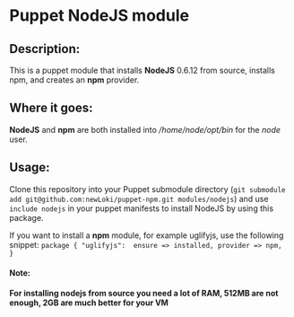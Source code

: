 # Puppet NodeJS module
## Description:
This is a puppet module that installs __NodeJS__ 0.6.12 from source, installs npm, and creates an __npm__ provider.

## Where it goes:
__NodeJS__ and __npm__ are both installed into */home/node/opt/bin* for the *node* user.

## Usage:
Clone this repository into your Puppet submodule directory (`git submodule add git@github.com:newLoki/puppet-npm.git modules/nodejs`) and use `include nodejs` in your puppet manifests to install
NodeJS by using this package.

If you want to install a __npm__  module, for example uglifyjs, use the following snippet:
`package {
    "uglifyjs": 
        ensure => installed,
        provider => npm, 
}`


#### Note:
__For installing nodejs from source you need a lot of RAM, 512MB are not enough, 2GB are much better for your VM__
